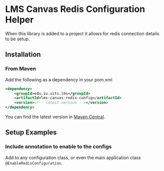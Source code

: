 # LMS Canvas Redis Configuration Helper

When this library is added to a project it allows for redis connection details to be setup.

## Installation
### From Maven
Add the following as a dependency in your pom.xml
```xml
<dependency>
    <groupId>edu.iu.uits.lms</groupId>
    <artifactId>lms-canvas-redis-config</artifactId>
    <version><!-- latest version --></version>
</dependency>
```

You can find the latest version in [Maven Central](https://search.maven.org/search?q=g:edu.iu.uits.lms%20AND%20a:lms-canvas-redis-config).

## Setup Examples
### Include annotation to enable to the configs
Add to any configuration class, or even the main application class `@EnableRedisConfiguration`. 